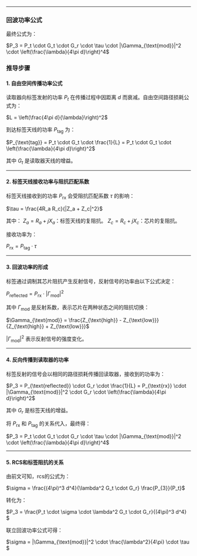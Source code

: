 

---

### 回波功率公式
最终公式为：

$P_3 = P_t \cdot G_t \cdot G_r \cdot \tau \cdot |\Gamma_{\text{mod}}|^2 \cdot \left(\frac{\lambda}{4\pi d}\right)^4$


### 推导步骤

#### 1. 自由空间传播功率公式
读取器向标签发射的功率 $P_t$ 在传播过程中因距离 $d$ 而衰减。自由空间路径损耗公式为：

$L = \left(\frac{4\pi d}{\lambda}\right)^2$

到达标签天线的功率 $P_{\text{tag}}$ 为：

$P_{\text{tag}} = P_t \cdot G_t \cdot \frac{1}{L} = P_t \cdot G_t \cdot \left(\frac{\lambda}{4\pi d}\right)^2$

其中 $G_t$ 是读取器天线的增益。

---

#### 2. 标签天线接收功率与阻抗匹配系数
标签天线接收到的功率 $P_{\text{rx}}$ 会受阻抗匹配系数 $\tau$ 的影响：

$\tau = \frac{4R_a R_c}{|Z_a + Z_c|^2}$

其中：
$Z_a = R_a + jX_a$：标签天线的复阻抗。
$Z_c = R_c + jX_c$：芯片的复阻抗。

接收功率为：

$P_{\text{rx}} = P_{\text{tag}} \cdot \tau$


---

#### 3. 回波功率的形成
标签通过调制其芯片阻抗产生反射信号，反射信号的功率由以下公式决定：

$P_{\text{reflected}} = P_{\text{rx}} \cdot |\Gamma_{\text{mod}}|^2$

其中 $\Gamma_{\text{mod}}$ 是反射系数，表示芯片在两种状态之间的阻抗切换：

$\Gamma_{\text{mod}} = \frac{Z_{\text{high}} - Z_{\text{low}}}{Z_{\text{high}} + Z_{\text{low}}}$

$|\Gamma_{\text{mod}}|^2$ 表示反射信号的强度变化。

---

#### 4. 反向传播到读取器的功率
标签反射的信号会以相同的路径损耗传播回读取器，接收到的功率为：

$P_3 = P_{\text{reflected}} \cdot G_r \cdot \frac{1}{L} = P_{\text{rx}} \cdot |\Gamma_{\text{mod}}|^2 \cdot G_r \cdot \left(\frac{\lambda}{4\pi d}\right)^2$

其中 $G_r$ 是标签天线的增益。

将 $P_{\text{rx}}$ 和 $P_{\text{tag}}$ 的关系代入，最终得：

$P_3 = P_t \cdot G_t \cdot G_r \cdot \tau \cdot |\Gamma_{\text{mod}}|^2 \cdot \left(\frac{\lambda}{4\pi d}\right)^4$



---

#### 5. RCS和标签阻抗的关系
由前文可知，rcs的公式为：

$\sigma = \frac{(4\pi)^3 d^4}{\lambda^2 G_t \cdot G_r} \frac{P_{3}}{P_t}$

转化为：

$P_3  = \frac{P_t \cdot \sigma \cdot \lambda^2 G_t \cdot G_r}{(4\pi)^3 d^4} $

联立回波功率公式可得：

$\sigma = |\Gamma_{\text{mod}}|^2 \cdot \frac{\lambda^2}{4\pi} \cdot \tau $
